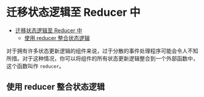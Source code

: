# 迁移状态逻辑至 Reducer 中

- [迁移状态逻辑至 Reducer 中](#迁移状态逻辑至-reducer-中)
  - [使用 reducer 整合状态逻辑](#使用-reducer-整合状态逻辑)

对于拥有许多状态更新逻辑的组件来说，过于分散的事件处理程序可能会令人不知所措。对于这种情况，你可以将组件的所有状态更新逻辑整合到一个外部函数中，这个函数叫作 `reducer`。

## 使用 reducer 整合状态逻辑
